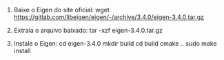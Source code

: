 1. Baixe o Eigen do site oficial:
    wget https://gitlab.com/libeigen/eigen/-/archive/3.4.0/eigen-3.4.0.tar.gz

2. Extraia o arquivo baixado:
    tar -xzf eigen-3.4.0.tar.gz

3. Instale o Eigen:
    cd eigen-3.4.0
    mkdir build
    cd build
    cmake ..
    sudo make install